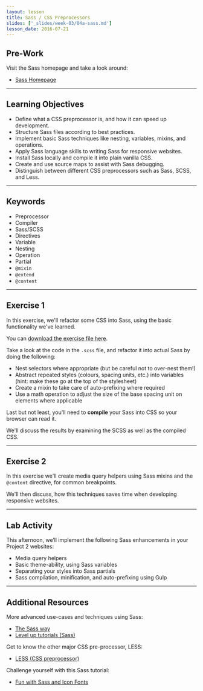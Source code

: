 ```yaml
---
layout: lesson
title: Sass / CSS Preprocessors
slides: ['_slides/week-03/04a-sass.md']
lesson_date: 2016-07-21
---
```


## Pre-Work

Visit the Sass homepage and take a look around:

- [Sass Homepage](http://sass-lang.com/guide)

---

## Learning Objectives

- Define what a CSS preprocessor is, and how it can speed up development.
- Structure Sass files according to best practices.
- Implement basic Sass techniques like nesting, variables, mixins, and operations.
- Apply Sass language skills to writing Sass for responsive websites.
- Install Sass locally and compile it into plain vanilla CSS.
- Create and use source maps to assist with Sass debugging.
- Distinguish between different CSS preprocessors such as Sass, SCSS, and Less.

---

## Keywords

- Preprocessor
- Compiler
- Sass/SCSS
- Directives
- Variable
- Nesting
- Operation
- Partial
- `@mixin`
- `@extend`
- `@content`

---

## Exercise 1

In this exercise, we'll refactor some CSS into Sass, using the basic functionality we've learned.

You can [download the exercise file here](/public/files/exercises/sass-e1.zip).

Take a look at the code in the `.scss` file, and refactor it into actual Sass by doing the following:

- Nest selectors where appropriate (but be careful not to over-nest them!)
- Abstract repeated styles (colours, spacing units, etc.) into variables (hint: make these go at the top of the stylesheet)
- Create a mixin to take care of auto-prefixing where required
- Use a math operation to adjust the size of the base spacing unit on elements where applicable

Last but not least, you'll need to **compile** your Sass into CSS so your browser can read it.

We'll discuss the results by examining the SCSS as well as the compiled CSS.

---

## Exercise 2

In this exercise we'll create media query helpers using Sass mixins and the `@content` directive, for common breakpoints.

We'll then discuss, how this techniques saves time when developing responsive websites.

---

## Lab Activity

This afternoon, we’ll implement the following Sass enhancements in your Project 2 websites:

- Media query helpers
- Basic theme-ability, using Sass variables
- Separating your styles into Sass partials
- Sass compilation, minification, and auto-prefixing using Gulp

---

## Additional Resources

More advanced use-cases and techniques using Sass:

- [The Sass way](http://thesassway.com/)
- [Level up tutorials (Sass)](http://leveluptuts.com/tutorials/sass-tutorials)

Get to know the other major CSS pre-processor, LESS:

- [LESS (CSS preprocessor)](http://lesscss.org/)

Challenge yourself with this Sass tutorial:

- [Fun with Sass and Icon Fonts](http://jaydenseric.com/blog/fun-with-sass-and-font-icons)
